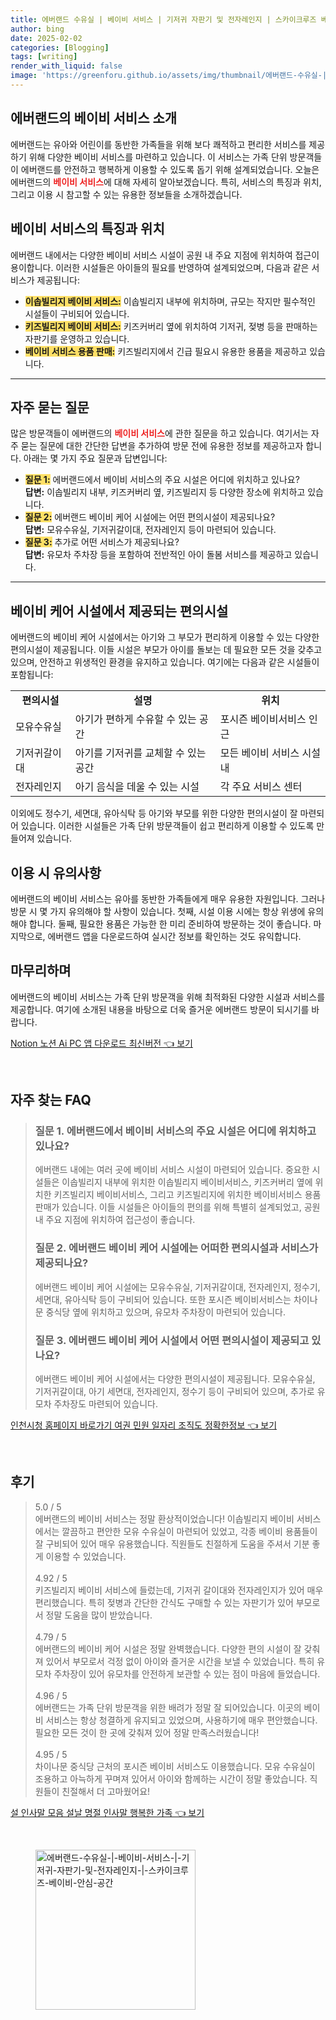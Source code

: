 ```yaml
---
title: 에버랜드 수유실 | 베이비 서비스 | 기저귀 자판기 및 전자레인지 | 스카이크루즈 베이비 안심 공간
author: bing
date: 2025-02-02
categories: [Blogging]
tags: [writing]
render_with_liquid: false
image: 'https://greenforu.github.io/assets/img/thumbnail/에버랜드-수유실-|-베이비-서비스-|-기저귀-자판기-및-전자레인지-|-스카이크루즈-베이비-안심-공간.webp'
---
```



<h2 id='에버랜드_베이비_서비스_소개'>에버랜드의 베이비 서비스 소개</h2>

<p>에버랜드는 유아와 어린이를 동반한 가족들을 위해 보다 쾌적하고 편리한 서비스를 제공하기 위해 다양한 베이비 서비스를 마련하고 있습니다. 이 서비스는 가족 단위 방문객들이 에버랜드를 안전하고 행복하게 이용할 수 있도록 돕기 위해 설계되었습니다. 오늘은 에버랜드의 <b><span style="color: #ee2323;">베이비 서비스</span></b>에 대해 자세히 알아보겠습니다. 특히, 서비스의 특징과 위치, 그리고 이용 시 참고할 수 있는 유용한 정보들을 소개하겠습니다.</p>

<h2 id='서비스_특징과_위치'>베이비 서비스의 특징과 위치</h2>

<p>에버랜드 내에서는 다양한 베이비 서비스 시설이 공원 내 주요 지점에 위치하여 접근이 용이합니다. 이러한 시설들은 아이들의 필요를 반영하여 설계되었으며, 다음과 같은 서비스가 제공됩니다:</p>

<ul>
    <li><b><span style="background-color: #ffe066;">이솝빌리지 베이비 서비스:</span></b> 이솝빌리지 내부에 위치하며, 규모는 작지만 필수적인 시설들이 구비되어 있습니다.</li>
    <li><b><span style="background-color: #ffe066;">키즈빌리지 베이비 서비스:</span></b> 키즈커버리 옆에 위치하여 기저귀, 젖병 등을 판매하는 자판기를 운영하고 있습니다.</li>
    <li><b><span style="background-color: #ffe066;">베이비 서비스 용품 판매:</span></b> 키즈빌리지에서 긴급 필요시 유용한 용품을 제공하고 있습니다.</li>
</ul>

<hr />

<h2 id='자주_묻는_질문'>자주 묻는 질문</h2>

<p>많은 방문객들이 에버랜드의 <b><span style="color: #ee2323;">베이비 서비스</span></b>에 관한 질문을 하고 있습니다. 여기서는 자주 묻는 질문에 대한 간단한 답변을 추가하여 방문 전에 유용한 정보를 제공하고자 합니다. 아래는 몇 가지 주요 질문과 답변입니다:</p>

<ul>
    <li><b><span style="background-color: #ffe066;">질문 1:</span></b> 에버랜드에서 베이비 서비스의 주요 시설은 어디에 위치하고 있나요?<br>
    <b>답변:</b> 이솝빌리지 내부, 키즈커버리 옆, 키즈빌리지 등 다양한 장소에 위치하고 있습니다.</li>
    <li><b><span style="background-color: #ffe066;">질문 2:</span></b> 에버랜드 베이비 케어 시설에는 어떤 편의시설이 제공되나요?<br>
    <b>답변:</b> 모유수유실, 기저귀갈이대, 전자레인지 등이 마련되어 있습니다.</li>
    <li><b><span style="background-color: #ffe066;">질문 3:</span></b> 추가로 어떤 서비스가 제공되나요?<br>
    <b>답변:</b> 유모차 주차장 등을 포함하여 전반적인 아이 돌봄 서비스를 제공하고 있습니다.</li>
</ul>

<hr />

<h2 id='편의시설_제공'>베이비 케어 시설에서 제공되는 편의시설</h2>

<p>에버랜드의 베이비 케어 시설에서는 아기와 그 부모가 편리하게 이용할 수 있는 다양한 편의시설이 제공됩니다. 이들 시설은 부모가 아이를 돌보는 데 필요한 모든 것을 갖추고 있으며, 안전하고 위생적인 환경을 유지하고 있습니다. 여기에는 다음과 같은 시설들이 포함됩니다:</p>

<table>
    <tr>
        <td style="text-align: center; height: 17px;"><b>편의시설</b></td>
        <td style="text-align: center; height: 17px;"><b>설명</b></td>
        <td style="text-align: center; height: 17px;"><b>위치</b></td>
    </tr>
    <tr>
        <td>모유수유실</td>
        <td>아기가 편하게 수유할 수 있는 공간</td>
        <td>포시즌 베이비서비스 인근</td>
    </tr>
    <tr>
        <td>기저귀갈이대</td>
        <td>아기를 기저귀를 교체할 수 있는 공간</td>
        <td>모든 베이비 서비스 시설 내</td>
    </tr>
    <tr>
        <td>전자레인지</td>
        <td>아기 음식을 데울 수 있는 시설</td>
        <td>각 주요 서비스 센터</td>
    </tr>
</table>

<p>이외에도 정수기, 세면대, 유아식탁 등 아기와 부모를 위한 다양한 편의시설이 잘 마련되어 있습니다. 이러한 시설들은 가족 단위 방문객들이 쉽고 편리하게 이용할 수 있도록 만들어져 있습니다.</p>

<h2 id='바로가기'>이용 시 유의사항</h2>

<p>에버랜드의 베이비 서비스는 유아를 동반한 가족들에게 매우 유용한 자원입니다. 그러나 방문 시 몇 가지 유의해야 할 사항이 있습니다. 첫째, 시설 이용 시에는 항상 위생에 유의해야 합니다. 둘째, 필요한 용품은 가능한 한 미리 준비하여 방문하는 것이 좋습니다. 마지막으로, 에버랜드 앱을 다운로드하여 실시간 정보를 확인하는 것도 유익합니다.</p>

<h2 id='마무리'>마무리하며</h2>

<p>에버랜드의 베이비 서비스는 가족 단위 방문객을 위해 최적화된 다양한 시설과 서비스를 제공합니다. 여기에 소개된 내용을 바탕으로 더욱 즐거운 에버랜드 방문이 되시기를 바랍니다.</p>


<p><a class="click-button" title="Notion 노션 Ai PC 앱 다운로드 최신버전" href="https://greenforu.github.io/posts/Notion-%EB%85%B8%EC%85%98-Ai-PC-%EC%95%B1-%EB%8B%A4%EC%9A%B4%EB%A1%9C%EB%93%9C-%EC%B5%9C%EC%8B%A0%EB%B2%84%EC%A0%84/" rel="dofollow">Notion 노션 Ai PC 앱 다운로드 최신버전 👈 보기</a></p><br>
<h2 id='자주_찾는_FAQ'>자주 찾는 FAQ</h2>
<div itemscope="" itemtype="https://schema.org/FAQPage"> 
<blockquote> 
<div itemscope="" itemprop="mainEntity" itemtype="https://schema.org/Question"> 
<h3 itemprop="name">질문 1. 에버랜드에서 베이비 서비스의 주요 시설은 어디에 위치하고 있나요?</h3> 
<div itemscope="" itemprop="acceptedAnswer" itemtype="https://schema.org/Answer"> 
<span itemprop="text"> 
<p>에버랜드 내에는 여러 곳에 베이비 서비스 시설이 마련되어 있습니다. 중요한 시설들은 이솝빌리지 내부에 위치한 이솝빌리지 베이비서비스, 키즈커버리 옆에 위치한 키즈빌리지 베이비서비스, 그리고 키즈빌리지에 위치한 베이비서비스 용품 판매가 있습니다. 이들 시설들은 아이들의 편의를 위해 특별히 설계되었고, 공원 내 주요 지점에 위치하여 접근성이 좋습니다.</p> 
</span> 
</div> 
</div> 
<div itemscope="" itemprop="mainEntity" itemtype="https://schema.org/Question"> 
<h3 itemprop="name">질문 2. 에버랜드 베이비 케어 시설에는 어떠한 편의시설과 서비스가 제공되나요?</h3> 
<div itemscope="" itemprop="acceptedAnswer" itemtype="https://schema.org/Answer"> 
<span itemprop="text"> 
<p>에버랜드 베이비 케어 시설에는 모유수유실, 기저귀갈이대, 전자레인지, 정수기, 세면대, 유아식탁 등이 구비되어 있습니다. 또한 포시즌 베이비서비스는 차이나문 중식당 옆에 위치하고 있으며, 유모차 주차장이 마련되어 있습니다.</p> 
</span> 
</div> 
</div> 
<div itemscope="" itemprop="mainEntity" itemtype="https://schema.org/Question"> 
<h3 itemprop="name">질문 3. 에버랜드 베이비 케어 시설에서 어떤 편의시설이 제공되고 있나요?</h3> 
<div itemscope="" itemprop="acceptedAnswer" itemtype="https://schema.org/Answer"> 
<span itemprop="text"> 
<p>에버랜드 베이비 케어 시설에서는 다양한 편의시설이 제공됩니다. 모유수유실, 기저귀갈이대, 아기 세면대, 전자레인지, 정수기 등이 구비되어 있으며, 추가로 유모차 주차장도 마련되어 있습니다.</p> 
</span> 
</div> 
</div> 
</blockquote> 
</div>
<p><a class="click-button" title="인천시청 홈페이지 바로가기 여권 민원 일자리 조직도 정확한정보" href="https://greenforu.github.io/posts/%EC%9D%B8%EC%B2%9C%EC%8B%9C%EC%B2%AD-%ED%99%88%ED%8E%98%EC%9D%B4%EC%A7%80-%EB%B0%94%EB%A1%9C%EA%B0%80%EA%B8%B0-%EC%97%AC%EA%B6%8C-%EB%AF%BC%EC%9B%90-%EC%9D%BC%EC%9E%90%EB%A6%AC-%EC%A1%B0%EC%A7%81%EB%8F%84-%EC%A0%95%ED%99%95%ED%95%9C%EC%A0%95%EB%B3%B4/" rel="dofollow">인천시청 홈페이지 바로가기 여권 민원 일자리 조직도 정확한정보 👈 보기</a></p><br>
<h2 id='후기'>후기</h2>
<div itemscope itemtype="https://schema.org/Product">
  <blockquote>
  <div itemprop="review" itemscope itemtype="https://schema.org/Review">
      <div itemprop="reviewRating" itemscope itemtype="https://schema.org/Rating"> <span itemprop="ratingValue">5.0</span> / <span itemprop="bestRating">5</span> </div>
      <span itemprop="reviewBody">에버랜드의 베이비 서비스는 정말 환상적이었습니다! 이솝빌리지 베이비 서비스에서는 깔끔하고 편안한 모유 수유실이 마련되어 있었고, 각종 베이비 용품들이 잘 구비되어 있어 매우 유용했습니다. 직원들도 친절하게 도움을 주셔서 기분 좋게 이용할 수 있었습니다.</span>
  </div>
  <br>
  <div itemprop="review" itemscope itemtype="https://schema.org/Review">
      <div itemprop="reviewRating" itemscope itemtype="https://schema.org/Rating"> <span itemprop="ratingValue">4.92</span> / <span itemprop="bestRating">5</span> </div>
      <span itemprop="reviewBody">키즈빌리지 베이비 서비스에 들렀는데, 기저귀 갈이대와 전자레인지가 있어 매우 편리했습니다. 특히 젖병과 간단한 간식도 구매할 수 있는 자판기가 있어 부모로서 정말 도움을 많이 받았습니다.</span>
  </div>
  <br>
  <div itemprop="review" itemscope itemtype="https://schema.org/Review">
      <div itemprop="reviewRating" itemscope itemtype="https://schema.org/Rating"> <span itemprop="ratingValue">4.79</span> / <span itemprop="bestRating">5</span> </div>
      <span itemprop="reviewBody">에버랜드의 베이비 케어 시설은 정말 완벽했습니다. 다양한 편의 시설이 잘 갖춰져 있어서 부모로서 걱정 없이 아이와 즐거운 시간을 보낼 수 있었습니다. 특히 유모차 주차장이 있어 유모차를 안전하게 보관할 수 있는 점이 마음에 들었습니다.</span>
  </div>
  <br>
  <div itemprop="review" itemscope itemtype="https://schema.org/Review">
      <div itemprop="reviewRating" itemscope itemtype="https://schema.org/Rating"> <span itemprop="ratingValue">4.96</span> / <span itemprop="bestRating">5</span> </div>
      <span itemprop="reviewBody">에버랜드는 가족 단위 방문객을 위한 배려가 정말 잘 되어있습니다. 이곳의 베이비 서비스는 항상 청결하게 유지되고 있었으며, 사용하기에 매우 편안했습니다. 필요한 모든 것이 한 곳에 갖춰져 있어 정말 만족스러웠습니다!</span>
  </div>
  <br>
  <div itemprop="review" itemscope itemtype="https://schema.org/Review">
      <div itemprop="reviewRating" itemscope itemtype="https://schema.org/Rating"> <span itemprop="ratingValue">4.95</span> / <span itemprop="bestRating">5</span> </div>
      <span itemprop="reviewBody">차이나문 중식당 근처의 포시즌 베이비 서비스도 이용했습니다. 모유 수유실이 조용하고 아늑하게 꾸며져 있어서 아이와 함께하는 시간이 정말 좋았습니다. 직원들이 친절해서 더 고마웠어요!</span>
  </div>
  </blockquote>
</div>
<p><a class="click-button" title="설 인사말 모음 설날 명절 인사말 행복한 가족" href="https://greenforu.github.io/posts/%EC%84%A4-%EC%9D%B8%EC%82%AC%EB%A7%90-%EB%AA%A8%EC%9D%8C-%EC%84%A4%EB%82%A0-%EB%AA%85%EC%A0%88-%EC%9D%B8%EC%82%AC%EB%A7%90-%ED%96%89%EB%B3%B5%ED%95%9C-%EA%B0%80%EC%A1%B1/" rel="dofollow">설 인사말 모음 설날 명절 인사말 행복한 가족 👈 보기</a></p><br>
<figure class="image"><img src="https://greenforu.github.io/assets/img/thumbnail/에버랜드-수유실-|-베이비-서비스-|-기저귀-자판기-및-전자레인지-|-스카이크루즈-베이비-안심-공간.webp" alt="에버랜드-수유실-|-베이비-서비스-|-기저귀-자판기-및-전자레인지-|-스카이크루즈-베이비-안심-공간" width="256" height="256"></figure>